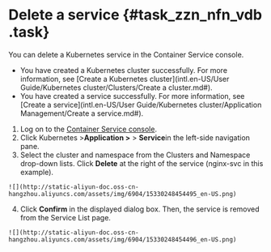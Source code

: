 # Delete a service {#task_zzn_nfn_vdb .task}

You can delete a Kubernetes service in the Container Service console.

-   You have created a Kubernetes cluster successfully. For more information, see [Create a Kubernetes cluster](intl.en-US/User Guide/Kubernetes cluster/Clusters/Create a cluster.md#).
-   You have created a service successfully. For more information, see [Create a service](intl.en-US/User Guide/Kubernetes cluster/Application Management/Create a service.md#).

1.   Log on to the [Container Service console](https://cs.console.aliyun.com). 
2.   Click Kubernetes \>**Application \>** \> **Service**in the left-side navigation pane. 
3.   Select the cluster and namespace from the Clusters and Namespace drop-down lists. Click **Delete** at the right of the service \(nginx-svc in this example\). 

    ![](http://static-aliyun-doc.oss-cn-hangzhou.aliyuncs.com/assets/img/6904/15330248454495_en-US.png)

4.   Click **Confirm** in the displayed dialog box. Then, the service is removed from the Service List page. 

    ![](http://static-aliyun-doc.oss-cn-hangzhou.aliyuncs.com/assets/img/6904/15330248454496_en-US.png)


